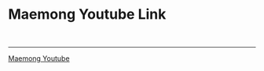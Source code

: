 <h1>Maemong Youtube Link</h1>
<br />
<hr />
<a href="https://www.youtube.com/channel/UCxNRTF3pzX2HEAtnY-gI4cA" target="_blank">Maemong Youtube</a>

